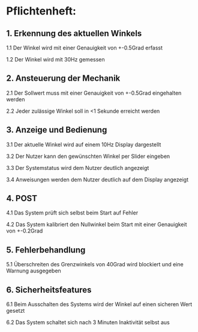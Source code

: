 # Pflichtenheft:
## 1. Erkennung des aktuellen Winkels
 1.1 Der Winkel wird mit einer Genauigkeit von +-0.5Grad erfasst
 
 1.2 Der Winkel wird mit 30Hz gemessen
## 2. Ansteuerung der Mechanik
 2.1 Der Sollwert muss mit einer Genauigkeit von +-0.5Grad eingehalten werden
 
 2.2 Jeder zulässige Winkel soll in <1 Sekunde erreicht werden
## 3. Anzeige und Bedienung
 3.1 Der aktuelle Winkel wird auf einem 10Hz Display dargestellt
 
 3.2 Der Nutzer kann den gewünschten Winkel per Slider eingeben
 
 3.3 Der Systemstatus wird dem Nutzer deutlich angezeigt
 
 3.4 Anweisungen werden dem Nutzer deutlich auf dem Display angezeigt
## 4. POST
 4.1 Das System prüft sich selbst beim Start auf Fehler
 
 4.2 Das System kalibriert den Nullwinkel beim Start mit einer Genauigkeit von +-0.2Grad
## 5. Fehlerbehandlung
 5.1 Überschreiten des Grenzwinkels von 40Grad wird blockiert und eine Warnung ausgegeben
 
## 6. Sicherheitsfeatures
 6.1 Beim Ausschalten des Systems wird der Winkel auf einen   sicheren Wert gesetzt
 
 6.2 Das System schaltet sich nach 3 Minuten Inaktivität selbst aus


